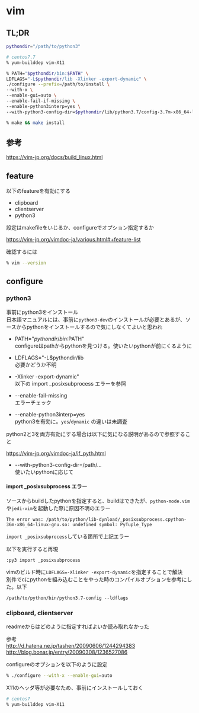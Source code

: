 # vim
## TL;DR
```sh
pythondir="/path/to/python3"

# centos7.7
% yum-builddep vim-X11

% PATH="$pythondir/bin:$PATH" \
LDFLAGS="-L$pythondir/lib -Xlinker -export-dynamic" \
./configure --prefix=/path/to/install \
--with-x \
--enable-gui=auto \
--enable-fail-if-missing \
--enable-python3interp=yes \
--with-python3-config-dir=$pythondir/lib/python3.7/config-3.7m-x86_64-linux-gnu

% make && make install
```

## 参考
https://vim-jp.org/docs/build_linux.html

## feature
以下のfeatureを有効にする

- clipboard
- clientserver
- python3

設定はmakefileをいじるか、configureでオプション指定するか

https://vim-jp.org/vimdoc-ja/various.html#+feature-list

確認するには

```sh
% vim --version
```

## configure
### python3
事前にpython3をインストール  
日本語マニュアルには、事前に`python3-dev`のインストールが必要とあるが、ソースからpythonをインストールするので気にしなくてよいと思われ

- PATH="$pythondir/bin:$PATH"  
configureはpathからpythonを見つける。使いたいpythonが前にくるように

- LDFLAGS="-L$pythondir/lib  
必要かどうか不明

- -Xlinker -export-dynamic"  
以下の import \_posixsubprocess エラーを参照

- --enable-fail-missing  
エラーチェック

- --enable-python3interp=yes  
python3を有効に。`yes`/`dynamic` の違いは未調査

python2と3を両方有効にする場合は以下に気になる説明があるので参照すること

https://vim-jp.org/vimdoc-ja/if_pyth.html

- --with-python3-config-dir=/path/...  
使いたいpythonに応じて

#### import \_posixsubprocess エラー
ソースからbuildしたpythonを指定すると、buildはできたが、`python-mode.vim`や`jedi-vim`を起動した際に原因不明のエラー

```
The error was: /path/to/python/lib-dynload/_posixsubprocess.cpython-36m-x86_64-linux-gnu.so: undefined symbol: PyTuple_Type
```

`import _posixsubprocess`している箇所で上記エラー

以下を実行すると再現

```
:py3 import _posixsubprocess
```

vimのビルド時に`LDFLAGS=-Xlinker -export-dynamic`を指定することで解決  
別件でcにpythonを組み込むことをやった時のコンパイルオプションを参考にした。以下

`/path/to/python/bin/python3.7-config --ldflags`

### clipboard, clientserver
readmeからはどのように指定すればよいか読み取れなかった

参考  
http://d.hatena.ne.jp/tashen/20090606/1244294383  
http://blog.bonar.jp/entry/20090308/1236527086

configureのオプションを以下のように設定

```sh
% ./configure --with-x --enable-gui=auto
```

X11のヘッダ等が必要なため、事前にインストールしておく

```sh
# centos7
% yum-builddep vim-X11
```
